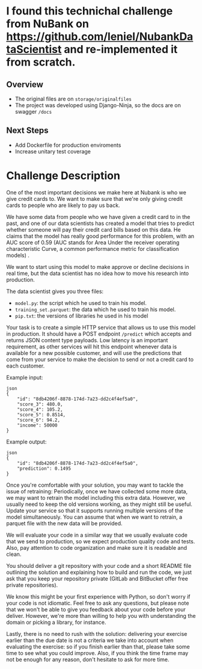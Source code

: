
# I found this technichal challenge from NuBank on https://github.com/leniel/NubankDataScientist and re-implemented it from scratch. 

## Overview

* The original files are on `storage/originalfiles`
* The project was developed using Django-Ninja, so the docs are on swagger `/docs`

## Next Steps

* Add Dockerfile for production enviroments
* Increase unitary test coverage

# Challenge Description

One of the most important decisions we make here at Nubank is who we give credit cards to. We want to make sure that we're only
giving credit cards to people who are likely to pay us back.

We have some data from people who we have given a credit card to in the past, and one of our data scientists has created a model
that tries to predict whether someone will pay their credit card bills based on this data.  He claims that the model has really good performance for
this problem, with an AUC score of 0.59 (AUC stands for Area Under the receiver operating characteristic Curve, a common performance metric for classification models) .

We want to start using this model to make approve or decline decisions in real time, but the data scientist has no idea
how to move his research into production.

The data scientist gives you three files:
 - `model.py`: the script which he used to train his model.
 - `training_set.parquet`: the data which he used to train his model.
 - `pip.txt`: the versions of libraries he used in his model

Your task is to create a simple HTTP service that allows us to use this model in production. It should have a POST endpoint
`/predict` which accepts and returns JSON content type payloads. Low latency is an important requirement, as other services will hit this endpoint
whenever data is available for a new possible customer, and will use the predictions that come from your service to make the decision to
send or not a credit card to each customer.

Example input:
```
json
{
    "id": "8db4206f-8878-174d-7a23-dd2c4f4ef5a0",
    "score_3": 480.0,
    "score_4": 105.2,
    "score_5": 0.8514,
    "score_6": 94.2,
    "income": 50000
}
```

Example output:
```
json
{
    "id": "8db4206f-8878-174d-7a23-dd2c4f4ef5a0",
    "prediction": 0.1495
}
```

Once you're comfortable with your solution, you may want to tackle the issue of retraining: Periodically, once we have
collected some more data, we may want to retrain the model including this extra data. However, we usually need to keep the
old versions working, as they might still be useful. Update your service so that it supports running multiple versions of
the model simultaneously. You can assume that when we want to retrain, a parquet file with the new data will be provided.

We will evaluate your code in a similar way that we usually evaluate code that we send to production, so we expect production
quality code and tests. Also, pay attention to code organization and make sure it is readable and clean.

You should deliver a git repository with your code and a short README file outlining the solution and explaining how to
build and run the code, we just ask that you keep your repository private (GitLab and BitBucket offer free private
repositories).

We know this might be your first experience with Python, so don't worry if your code is not idiomatic. Feel free to ask any questions,
but please note that we won't be able to give you feedback about your code before your deliver. However, we're more than willing to help you
with understanding the domain or picking a library, for instance.

Lastly, there is no need to rush with the solution: delivering your exercise earlier than the due date is not a criteria
we take into account when evaluating the exercise: so if you finish earlier than that, please take some time to see what
you could improve. Also, if you think the time frame may not be enough for any reason, don't hesitate to ask for more
time.